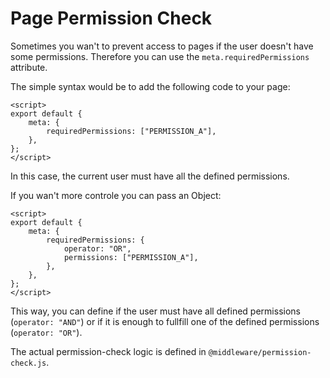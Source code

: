 # Page Permission Check

Sometimes you wan't to prevent access to pages if the user doesn't have some permissions. Therefore you can use the `meta.requiredPermissions` attribute.

The simple syntax would be to add the following code to your page:

```vue{4}
<script>
export default {
	meta: {
		requiredPermissions: ["PERMISSION_A"],
	},
};
</script>
```

In this case, the current user must have all the defined permissions.

If you wan't more controle you can pass an Object:

```vue{4-7}
<script>
export default {
	meta: {
		requiredPermissions: {
			operator: "OR",
			permissions: ["PERMISSION_A"],
		},
	},
};
</script>
```

This way, you can define if the user must have all defined permissions (`operator: "AND"`) or if it is enough to fullfill one of the defined permissions (`operator: "OR"`).

The actual permission-check logic is defined in `@middleware/permission-check.js`.
